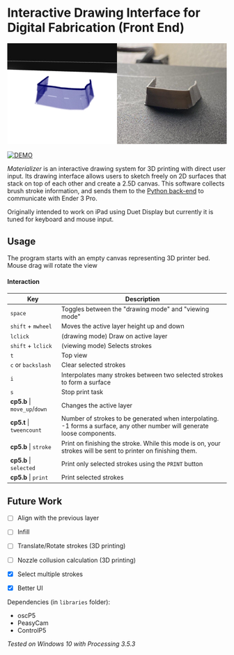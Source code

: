# Interactive Drawing Interface for Digital Fabrication (Front End)

![An example of extruded surfaces](data/images/firstprint.jpg)

[![DEMO](http://img.youtube.com/vi/Vwcu9hx7YE0/0.jpg)](https://youtu.be/Vwcu9hx7YE0)

*Materializer* is an interactive drawing system for 3D printing with direct user input. Its drawing interface allows users to sketch freely on 2D surfaces that stack on top of each other and create a 2.5D canvas. This software collects brush stroke information, and sends them to the [Python back-end](https://github.com/merttoka/materializer_backend) to communicate with Ender 3 Pro.

Originally intended to work on iPad using Duet Display but currently it is tuned for keyboard and mouse input.  


## Usage
The program starts with an empty canvas representing 3D printer bed. Mouse drag will rotate the view 
#### Interaction
| Key                           	| Description                                                                                                                 	|
|-------------------------------	|-----------------------------------------------------------------------------------------------------------------------------	|
| `space`                       	| Toggles between the "drawing mode" and "viewing mode"                                                                       	|
| `shift` + `mwheel`            	| Moves the active layer height up and down                                                                                   	|
| `lclick`                      	| (drawing mode) Draw on active layer                                                                                         	|
| `shift` + `lclick`            	| (viewing mode) Selects strokes                                                                                              	|
| `t`                           	| Top view                                                                                                                    	|
| `c` or `backslash`            	| Clear selected strokes                                                                                                      	|
| `i`                           	| Interpolates many strokes between two selected strokes to form a surface                                                    	|
| `s`                           	| Stop print task                                                                                                             	|
| **cp5.b** \| `move_up`/`down` 	| Changes the active layer                                                                                                    	|
| **cp5.t** \| `tweencount`     	| Number of strokes to be generated when interpolating. -1 forms a surface, any other number will generate loose components.  	|
| **cp5.b** \| `stroke`         	| Print on finishing the stroke. While this mode is on, your strokes will be sent to printer on finishing them.               	|
| **cp5.b** \| `selected`       	| Print only selected strokes using the `PRINT` button                                                                        	|
| **cp5.b** \| `print`          	| Print selected strokes                                                                                                      	|

## Future Work
- [ ] Align with the previous layer
- [ ] Infill
- [ ] Translate/Rotate strokes (3D printing)
- [ ] Nozzle collusion calculation (3D printing)
- [x] Select multiple strokes
- [x] Better UI


Dependencies (in `libraries` folder):
- oscP5
- PeasyCam
- ControlP5

*Tested on Windows 10 with Processing 3.5.3*
